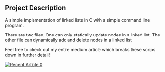 ## Project Description

A simple implementation of linked lists in C with a simple command line program.

There are two files. One can only statically update nodes in a linked list. The other file can dynamically add and delete nodes in a linked list.

Feel free to check out my entire medium article which breaks these scrips down in further detail! 

 <a target="_blank" href="https://github-readme-medium-recent-article.vercel.app/medium/@jacoballen-62830/0"><img src="https://github-readme-medium-recent-article.vercel.app/medium/@jacoballen-62830/0" alt="Recent Article 0">
